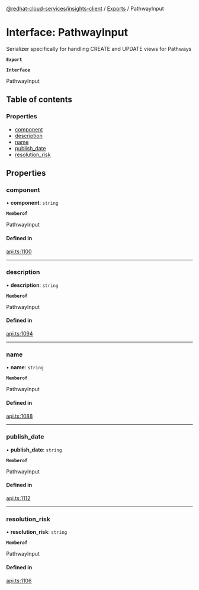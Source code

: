 [@redhat-cloud-services/insights-client](../README.md) / [Exports](../modules.md) / PathwayInput

# Interface: PathwayInput

Serializer specifically for handling CREATE and UPDATE views for Pathways

**`Export`**

**`Interface`**

PathwayInput

## Table of contents

### Properties

- [component](PathwayInput.md#component)
- [description](PathwayInput.md#description)
- [name](PathwayInput.md#name)
- [publish\_date](PathwayInput.md#publish_date)
- [resolution\_risk](PathwayInput.md#resolution_risk)

## Properties

### component

• **component**: `string`

**`Memberof`**

PathwayInput

#### Defined in

[api.ts:1100](https://github.com/RedHatInsights/javascript-clients/blob/master/packages/insights/api.ts#L1100)

___

### description

• **description**: `string`

**`Memberof`**

PathwayInput

#### Defined in

[api.ts:1094](https://github.com/RedHatInsights/javascript-clients/blob/master/packages/insights/api.ts#L1094)

___

### name

• **name**: `string`

**`Memberof`**

PathwayInput

#### Defined in

[api.ts:1088](https://github.com/RedHatInsights/javascript-clients/blob/master/packages/insights/api.ts#L1088)

___

### publish\_date

• **publish\_date**: `string`

**`Memberof`**

PathwayInput

#### Defined in

[api.ts:1112](https://github.com/RedHatInsights/javascript-clients/blob/master/packages/insights/api.ts#L1112)

___

### resolution\_risk

• **resolution\_risk**: `string`

**`Memberof`**

PathwayInput

#### Defined in

[api.ts:1106](https://github.com/RedHatInsights/javascript-clients/blob/master/packages/insights/api.ts#L1106)
